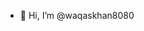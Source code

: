- 👋 Hi, I’m @waqaskhan8080


<!---
waqaskhan8080/waqaskhan8080 is a ✨ special ✨ repository because its `README.md` (this file) appears on your GitHub profile.
You can click the Preview link to take a look at your changes.
--->
